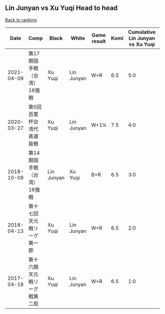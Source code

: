 ## Lin Junyan vs Xu Yuqi Head to head

[Back to ranking](../../index.md)




| **Date** | **Comp** | **Black** | **White** | **Game result** | **Komi** | **Cumulative Lin Junyan vs Xu Yuqi** | **Lin Junyan streak** | **Xu Yuqi streak** | 
| --- | --- | --- | --- | --- | --- | --- | --- | --- |
| 2021-04-09 | 第17期国手戦（台湾）16強戦 | Xu Yuqi | Lin Junyan | W+R | 6.5 | 5:0 | 5 | 0 | 
| 2020-03-27 | 第5回百霊杯台湾代表選抜戦 | Xu Yuqi | Lin Junyan | W+1¼ | 7.5 | 4:0 | 4 | 0 | 
| 2018-10-09 | 第14期国手戦（台湾）16強戦 | Lin Junyan | Xu Yuqi | B+R | 6.5 | 3:0 | 3 | 0 | 
| 2018-04-13 | 第十七回天元戦リーグ第一節 | Xu Yuqi | Lin Junyan | W+R | 6.5 | 2:0 | 2 | 0 | 
| 2017-04-18 | 第十六期天元戦リーグ戦第二局 | Xu Yuqi | Lin Junyan | W+R | 6.5 | 1:0 | 1 | 0 |




